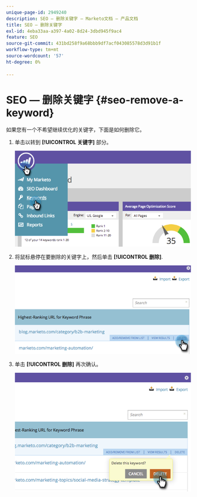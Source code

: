 ```yaml
---
unique-page-id: 2949240
description: SEO — 删除关键字 — Marketo文档 — 产品文档
title: SEO — 删除关键字
exl-id: 4eba33aa-a397-4a02-8d24-3dbd945f9ac4
feature: SEO
source-git-commit: 431bd258f9a68bbb9df7acf043085578d3d91b1f
workflow-type: tm+mt
source-wordcount: '57'
ht-degree: 0%

---
```


# SEO — 删除关键字 {#seo-remove-a-keyword}

如果您有一个不希望继续优化的关键字，下面是如何删除它。

1. 单击以转到 **[!UICONTROL 关键字]** 部分。

   ![](assets/image2014-9-18-13-3a35-3a52.png)

1. 将鼠标悬停在要删除的关键字上，然后单击 **[!UICONTROL 删除]**.

   ![](assets/image2014-9-18-13-3a36-3a6.png)

1. 单击 **[!UICONTROL 删除]** 再次确认。

   ![](assets/image2014-9-18-13-3a36-3a11.png)
